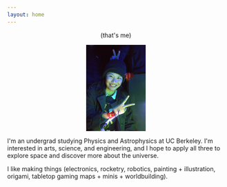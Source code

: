 ```yaml
---
layout: home
---
```


<p style="text-align: center;">
(that's me)
</p>

<img style="display: block; margin: auto;"
src="/images/profile3.png" height="200">

I'm an undergrad studying Physics and Astrophysics at UC Berkeley. I'm interested in arts, science, and
engineering, and I hope to apply all three to explore space and discover more about the universe.

I like making things (electronics, rocketry, robotics, painting + illustration, origami, tabletop gaming maps + minis + worldbuilding).

